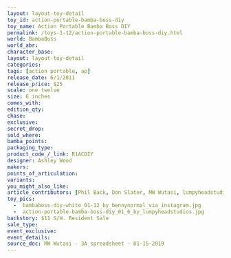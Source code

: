 ```yaml
---
layout: layout-toy-detail 
toy_id: action-portable-bamba-boss-diy
toy_name: Action Portable Bamba Boss DIY
permalink: /toys-1-12/action-portable-bamba-boss-diy.html
world: BambaBoss
world_abr:
character_base: 
layout: layout-toy-detail
categories: 
tags: [action portable, ap] 
release_date: 6/1/2011
release_price: $25 
scale: one twelve
size: 6 inches
comes_with: 
edition_qty: 
chase: 
exclusive: 
secret_drop: 
sold_where: 
bamba_points: 
packaging_type: 
product_code_/_link: R1ACDIY
designer: Ashley Wood
makers: 
points_of_articulation: 
variants: 
you_might_also_like: 
article_contributors: [Phil Back, Don Slater, MW Wutasi, lumpyheadstudios, bennynormal]
toy_pics: 
  -  bambaboss-diy-white_01-12_by_bennynormal_via_instagram.jpg
  -  action-portable-bamba-boss-diy_01_6_by_lumpyheadstudios.jpg
backstory: $11 S/H. Resident Sale
sale_type: 
event_exclusive: 
event_details: 
source_doc: MW Wutasi - 3A spreadsheet - 01-15-2019
---
```

